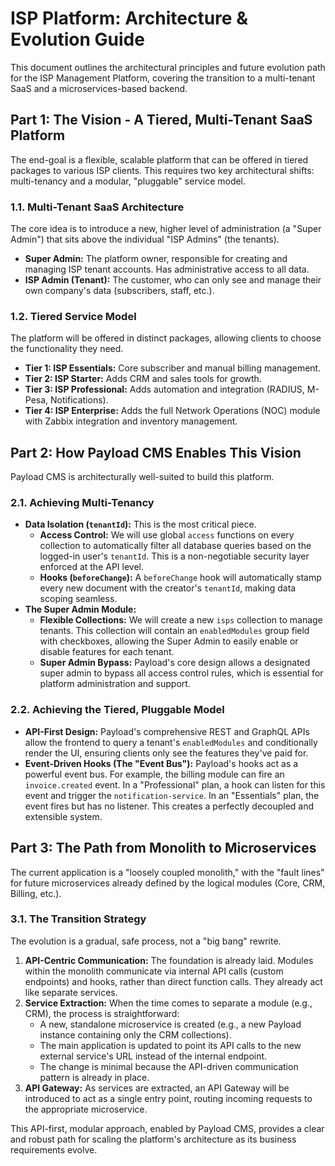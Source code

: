 # ISP Platform: Architecture & Evolution Guide

This document outlines the architectural principles and future evolution path for the ISP Management Platform, covering the transition to a multi-tenant SaaS and a microservices-based backend.

## Part 1: The Vision - A Tiered, Multi-Tenant SaaS Platform

The end-goal is a flexible, scalable platform that can be offered in tiered packages to various ISP clients. This requires two key architectural shifts: multi-tenancy and a modular, "pluggable" service model.

### 1.1. Multi-Tenant SaaS Architecture

The core idea is to introduce a new, higher level of administration (a "Super Admin") that sits above the individual "ISP Admins" (the tenants).

*   **Super Admin:** The platform owner, responsible for creating and managing ISP tenant accounts. Has administrative access to all data.
*   **ISP Admin (Tenant):** The customer, who can only see and manage their own company's data (subscribers, staff, etc.).

### 1.2. Tiered Service Model

The platform will be offered in distinct packages, allowing clients to choose the functionality they need.

*   **Tier 1: ISP Essentials:** Core subscriber and manual billing management.
*   **Tier 2: ISP Starter:** Adds CRM and sales tools for growth.
*   **Tier 3: ISP Professional:** Adds automation and integration (RADIUS, M-Pesa, Notifications).
*   **Tier 4: ISP Enterprise:** Adds the full Network Operations (NOC) module with Zabbix integration and inventory management.

## Part 2: How Payload CMS Enables This Vision

Payload CMS is architecturally well-suited to build this platform.

### 2.1. Achieving Multi-Tenancy

*   **Data Isolation (`tenantId`):** This is the most critical piece.
    *   **Access Control:** We will use global `access` functions on every collection to automatically filter all database queries based on the logged-in user's `tenantId`. This is a non-negotiable security layer enforced at the API level.
    *   **Hooks (`beforeChange`):** A `beforeChange` hook will automatically stamp every new document with the creator's `tenantId`, making data scoping seamless.
*   **The Super Admin Module:**
    *   **Flexible Collections:** We will create a new `isps` collection to manage tenants. This collection will contain an `enabledModules` group field with checkboxes, allowing the Super Admin to easily enable or disable features for each tenant.
    *   **Super Admin Bypass:** Payload's core design allows a designated super admin to bypass all access control rules, which is essential for platform administration and support.

### 2.2. Achieving the Tiered, Pluggable Model

*   **API-First Design:** Payload's comprehensive REST and GraphQL APIs allow the frontend to query a tenant's `enabledModules` and conditionally render the UI, ensuring clients only see the features they've paid for.
*   **Event-Driven Hooks (The "Event Bus"):** Payload's hooks act as a powerful event bus. For example, the billing module can fire an `invoice.created` event. In a "Professional" plan, a hook can listen for this event and trigger the `notification-service`. In an "Essentials" plan, the event fires but has no listener. This creates a perfectly decoupled and extensible system.

## Part 3: The Path from Monolith to Microservices

The current application is a "loosely coupled monolith," with the "fault lines" for future microservices already defined by the logical modules (Core, CRM, Billing, etc.).

### 3.1. The Transition Strategy

The evolution is a gradual, safe process, not a "big bang" rewrite.

1.  **API-Centric Communication:** The foundation is already laid. Modules within the monolith communicate via internal API calls (custom endpoints) and hooks, rather than direct function calls. They already act like separate services.
2.  **Service Extraction:** When the time comes to separate a module (e.g., CRM), the process is straightforward:
    *   A new, standalone microservice is created (e.g., a new Payload instance containing only the CRM collections).
    *   The main application is updated to point its API calls to the new external service's URL instead of the internal endpoint.
    *   The change is minimal because the API-driven communication pattern is already in place.
3.  **API Gateway:** As services are extracted, an API Gateway will be introduced to act as a single entry point, routing incoming requests to the appropriate microservice.

This API-first, modular approach, enabled by Payload CMS, provides a clear and robust path for scaling the platform's architecture as its business requirements evolve.
